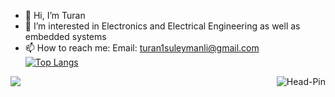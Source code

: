 - 👋 Hi, I’m Turan
- 👀 I’m interested in Electronics and Electrical Engineering as well as embedded systems
- 📫 How to reach me: 
      Email: turan1suleymanli@gmail.com
&nbsp;
&nbsp;&nbsp;&nbsp;[![Top Langs](https://github-readme-stats.vercel.app/api/top-langs/?username=Head-Pin&exclude_repo=Head-Pin.github.io,free-for-dev&layout=compact&langs_count=8&theme=radical)](https://github.com/Head-Pin)
<p><img align="right" src="https://github-readme-streak-stats.herokuapp.com/?user=Head-Pin&theme=radical" alt="Head-Pin" /></p> 

![](https://komarev.com/ghpvc/?username=Head-Pin&color=red)
